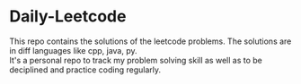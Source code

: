 # Daily-Leetcode
This repo contains the solutions of the leetcode problems. The solutions are in diff languages like cpp, java, py.
<br>
It's a personal repo to track my problem solving skill as well as to be deciplined and practice coding regularly.

